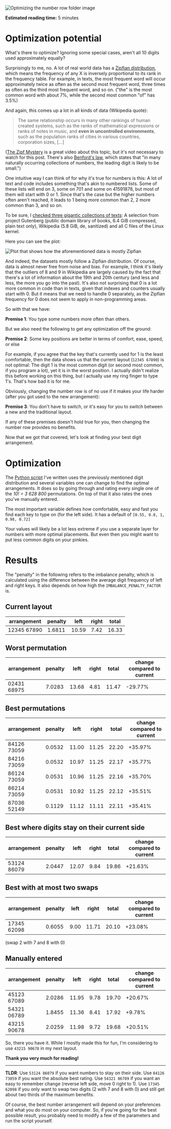 ![Optimizing the number row folder image](folder.png)

**Estimated reading time:** 5 minutes

# Optimization potential

What's there to optimize? Ignoring some special cases, aren't all 10 digits used approximately equally?

Surprisingly to me, no. A lot of real world data has a [Zipfian distribution](https://en.wikipedia.org/wiki/Zipf%27s_law), which means the frequency of any X is inversely proportional to its rank in the frequency table. For example, in texts, the most frequent word will occur approximately twice as often as the second most frequent word, three times as often as the third most frequent word, and so on. ("the" is the most common word with about 7%, while the second most common "of" has 3.5%)

And again, this comes up a lot in all kinds of data (Wikipedia quote):

> The same relationship occurs in many other rankings of human created systems, such as the ranks of mathematical expressions or ranks of notes in music, and **even in uncontrolled environments**, such as the population ranks of cities in various countries, corporation sizes, [...]

([The Zipf Mystery](https://www.youtube.com/watch?v=fCn8zs912OE) is a great video about this topic, but it's not necessary to watch for this post. There's also [Benford's law](https://en.wikipedia.org/wiki/Benford's_law), which states that "in many naturally occurring collections of numbers, the leading digit is likely to be small.")

One intuitive way I can think of for why it's true for numbers is this: A lot of text and code includes something that's akin to numbered lists. Some of these lists will end on 3, some on 701 and some on 41591878, but most of them will start with 0 or 1. Since that's the case but the higher numbers often aren't reached, it leads to 1 being more common than 2, 2 more common than 3, and so on.

To be sure, I [checked three gigantic collections of texts](corpus_count.py): A selection from project Gutenberg (public domain library of books, 6.4 GiB compressed, plain text only), Wikipedia (5.8 GiB, de, sanitized) and all C files of the Linux kernel.

Here you can see the plot: 

![Plot that shows how the aforementioned data is mostly Zipfian](digit_frequencies.png)

And indeed, the datasets mostly follow a Zipfian distribution. Of course, data is almost never free from noise and bias. For example, I think it's likely that the outliers of 8 and 9 in Wikipedia are largely caused by the fact that there's a lot of information about the 19th and 20th century (and less and less, the more you go into the past). It's also not surprising that 0 is a lot more common in code than in texts, given that indexes and counters usually start with 0. But it means that we need to handle 0 separately, as the Zipfian frequency for 0 does not seem to apply in non-programming areas.

So with that we have:

**Premise 1**: You type some numbers more often than others.

But we also need the following to get any optimization off the ground:

**Premise 2**: Some key positions are better in terms of comfort, ease, speed, or else

For example, if you agree that the key that's currently used for 1 is the least comfortable, then the data shows us that the current layout (`12345 67890`) is not optimal: The digit 1 is the most common digit (or second most common, if you program a lot), yet it is in the worst position. I actually didn't realize this before working on this thing, but I actually use my ring finger to type 1's. That's how bad it is for me.

Obviously, changing the number row is of no use if it makes your life harder (after you got used to the new arrangement):

**Premise 3**: You don't have to switch, or it's easy for you to switch between a new and the traditional layout.

If any of these premises doesn't hold true for you, then changing the number row provides no benefits.

Now that we got that covered, let's look at finding your best digit arrangement. 
 

# Optimization
The [Python script](find_optimal_num_rows.py) I've written uses the previously mentioned digit distribution and several variables one can change to find the optimal arrangements. It does so by going through and rating every single one of the *10! = 3 628 800* permutations. On top of that it also rates the ones you've manually entered.

The most important variable defines how comfortable, easy and fast you find each key to type on (for the left side). It has a default of `[0.55, 0.8, 1, 0.98, 0.72]`

Your values will likely be a lot less extreme if you use a separate layer for numbers with more optimal placements. But even then you might want to put less common digits on your pinkies.


# Results
The "penalty" in the following refers to the imbalance penalty, which is calculated using the difference between the average digit frequency of left and right keys. It also depends on how high the `IMBALANCE_PENALTY_FACTOR` is.

## Current layout
| arrangement | penalty | left  | right | total |
|-------------|---------|-------|-------|-------|
| 12345 67890 | 1.6811  | 10.59 |  7.42 | 16.33 |


## Worst permutation
| arrangement | penalty | left  | right | total | change compared to current |
|-------------|---------|-------|-------|-------|----------------------------|
| 02431 68975 | 7.0283  | 13.68 |  4.81 | 11.47 | -29.77%                    |


## Best permutations
| arrangement | penalty | left  | right | total | change compared to current |
|-------------|---------|-------|-------|-------|----------------------------|
| 84126 73059 | 0.0532  | 11.00 |  11.25| 22.20 | +35.97%                    |
| 84216 73059 | 0.0532  | 10.97 |  11.25| 22.17 | +35.77%                    |
| 86124 73059 | 0.0531  | 10.96 |  11.25| 22.16 | +35.70%                    |
| 86214 73059 | 0.0531  | 10.92 |  11.25| 22.12 | +35.51%                    |
| 87036 52149 | 0.1129  | 11.12 |  11.11| 22.11 | +35.41%                    |


## Best where digits stay on their current side
| arrangement | penalty | left  | right | total | change compared to current |
|-------------|---------|-------|-------|-------|----------------------------|
| 53124 86079 | 2.0447  | 12.07 |  9.84 | 19.86 | +21.63%                    |


## Best with at most two swaps
| arrangement | penalty | left  | right | total | change compared to current |
|-------------|---------|-------|-------|-------|----------------------------|
| 17345 62098 | 0.6055  | 9.00  |  11.71| 20.10 | +23.08%                    |

(swap 2 with 7 and 8 with 0)


## Manually entered
| arrangement | penalty | left  | right | total | change compared to current |
|-------------|---------|-------|-------|-------|----------------------------|
| 45123 67089 | 2.0286  | 11.95 |  9.78 | 19.70 | +20.67%                    |
| 54321 06789 | 1.8455  | 11.36 |  8.41 | 17.92 | +9.78%                     |
| 43215 90678 | 2.0259  | 11.98 |  9.72 | 19.68 | +20.51%                    |

So, there you have it. While I mostly made this for fun, I'm considering to use `43215 90678` in my next layout.

**Thank you very much for reading!**

---

**TLDR**: Use `53124 86079` if you want numbers to stay on their side. Use `84126 73059` if you want the absolute best rating. Use `54321 06789` if you want an easy to remember change (reverse left side, move 0 right to 1). Use `17345 62098` if you only want to swap two digits (2 with 7 and 8 with 0) and still get about two thirds of the maximum benefits.

Of course, the best number arrangement will depend on your preferences and what you do most on your computer. So, if you're going for the best possible result, you probably need to modify a few of the parameters and run the script yourself.
